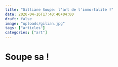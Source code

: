 ```yaml
---
title: "Gilliane Soupe: l'art de l'immortalité !"
date: 2020-04-16T17:40:40+04:00
draft: false
image: "uploads/gilian.jpg"
tags: ["articles"]
categories: ["art"]
---
```


# Soupe sa !
